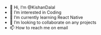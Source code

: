 - 👋 Hi, I’m @KishanDalal
- 👀 I’m interested in Coding
- 🌱 I’m currently learning React Native
- 💞️ I’m looking to collaborate on any projects
- 📫 How to reach me on email 

<!---
KishanDalal/KishanDalal is a ✨ special ✨ repository because its `README.md` (this file) appears on your GitHub profile.
You can click the Preview link to take a look at your changes.
--->

